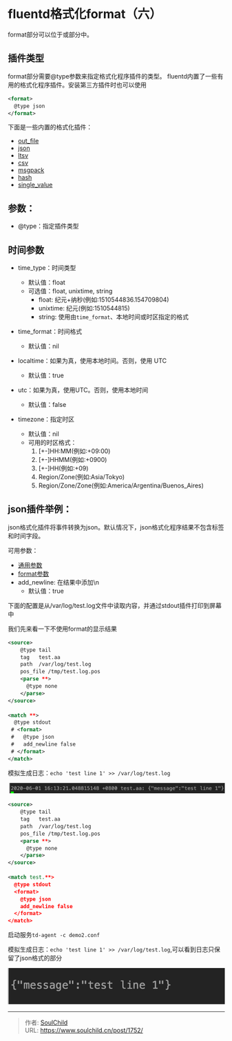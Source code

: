 # fluentd格式化format（六）

<!--more-->
format部分可以位于<match>或<filter>部分中。

## 插件类型
format部分需要@type参数来指定格式化程序插件的类型。 fluentd内置了一些有用的格式化程序插件。安装第三方插件时也可以使用
```xml
<format>
  @type json
</format>
```

下面是一些内置的格式化插件：
- [out_file](https://docs.fluentd.org/formatter/json])
- [json](https://docs.fluentd.org/formatter/json)
- [ltsv](https://docs.fluentd.org/formatter/ltsv)
- [csv](https://docs.fluentd.org/formatter/csv)
- [msgpack](https://docs.fluentd.org/formatter/msgpack)
- [hash](https://docs.fluentd.org/formatter/hash)
- [single_value](https://docs.fluentd.org/formatter/single_value)


## 参数：
- @type：指定插件类型

## 时间参数
- time_type：时间类型
  - 默认值：float
  - 可选值：float, unixtime, string
    - float: 纪元+纳秒(例如:1510544836.154709804)
    - unixtime: 纪元(例如:1510544815)
    - string: 使用由`time_format`、本地时间或时区指定的格式

- time_format：时间格式
  - 默认值：nil

- localtime：如果为真，使用本地时间。否则，使用 UTC
  - 默认值：true

- utc：如果为真，使用UTC。否则，使用本地时间
  - 默认值：false

- timezone：指定时区
  - 默认值：nil
  - 可用的时区格式：
    1. [+-]HH:MM(例如:+09:00)
    2. [+-]HHMM(例如:+0900)
    3. [+-]HH(例如:+09)
    4. Region/Zone(例如:Asia/Tokyo)
    5. Region/Zone/Zone(例如:America/Argentina/Buenos_Aires)


## json插件举例：

json格式化插件将事件转换为json。默认情况下，json格式化程序结果不包含标签和时间字段。


可用参数：
- [通用参数](https://soulchild.cn/1717.html)
- [format参数](#参数)
- add_newline: 在结果中添加\\n
  - 默认值：true

下面的配置是从/var/log/test.log文件中读取内容，并通过stdout插件打印到屏幕中

我们先来看一下不使用format的显示结果
```xml
<source>
    @type tail
    tag   test.aa
    path  /var/log/test.log
    pos_file /tmp/test.log.pos
    <parse **>
      @type none
    </parse>
</source>

<match **>
  @type stdout
 # <format>
 #   @type json
 #   add_newline false
 # </format>
</match>
```

模拟生成日志：```echo 'test line 1' >> /var/log/test.log```

![19451-utsp60u6qw.png](images/1455327543.png "1455327543")

```xml
<source>
    @type tail
    tag   test.aa
    path  /var/log/test.log
    pos_file /tmp/test.log.pos
    <parse **>
      @type none
    </parse>
</source>

<match test.**>
  @type stdout
  <format>
    @type json
    add_newline false
  </format>
</match>

```
启动服务`td-agent -c demo2.conf`


模拟生成日志：```echo 'test line 1' >> /var/log/test.log```,可以看到日志只保留了json格式的部分

![72820-tetd7qoj5d.png](images/2392191246.png "2392191246")


---

> 作者: [SoulChild](https://www.soulchild.cn)  
> URL: https://www.soulchild.cn/post/1752/  

